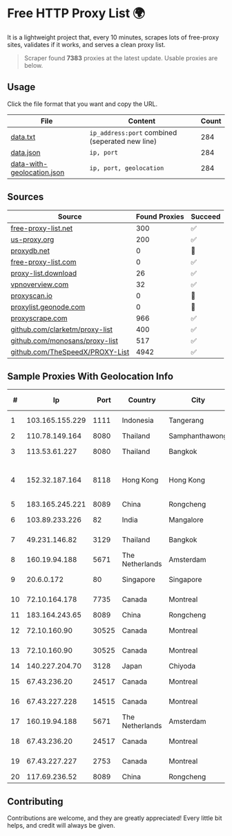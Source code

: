 
# Free HTTP Proxy List 🌍

It is a lightweight project that, every 10 minutes, scrapes lots of free-proxy sites, validates if it works, and serves a clean proxy list.


> Scraper found **7383** proxies at the latest update. Usable proxies are below.

## Usage

Click the file format that you want and copy the URL.


|File|Content|Count|
|----|-------|-----|
|[data.txt](https://raw.githubusercontent.com/themiralay/Proxy-List-World/master/data.txt)|`ip_address:port` combined (seperated new line)|284|
|[data.json](https://raw.githubusercontent.com/themiralay/Proxy-List-World/master/data.json)|`ip, port`|284|
|[data-with-geolocation.json](https://raw.githubusercontent.com/themiralay/Proxy-List-World/master/data-with-geolocation.json)|`ip, port, geolocation`|284|

## Sources

|Source|Found Proxies|Succeed|
|------|-------------|-------|
|[free-proxy-list.net](https://free-proxy-list.net)|300|✅|
|[us-proxy.org](https://www.us-proxy.org)|200|✅|
|[proxydb.net](http://proxydb.net)|0|🚫|
|[free-proxy-list.com](https://free-proxy-list.com/?page=&port=&type%5B%5D=http&type%5B%5D=https&up_time=0&search=Search)|0|✅|
|[proxy-list.download](https://www.proxy-list.download/HTTP)|26|✅|
|[vpnoverview.com](https://vpnoverview.com/privacy/anonymous-browsing/free-proxy-servers)|32|✅|
|[proxyscan.io](https://www.proxyscan.io)|0|🚫|
|[proxylist.geonode.com](https://proxylist.geonode.com/api/proxy-list?limit=300&page=1&sort_by=lastChecked&sort_type=desc&protocols=http,https)|0|🚫|
|[proxyscrape.com](https://api.proxyscrape.com/v2/?request=displayproxies&protocol=http&timeout=10000&country=all&ssl=all&anonymity=all)|966|✅|
|[github.com/clarketm/proxy-list](https://raw.githubusercontent.com/clarketm/proxy-list/master/proxy-list-raw.txt)|400|✅|
|[github.com/monosans/proxy-list](https://raw.githubusercontent.com/monosans/proxy-list/main/proxies/http.txt)|517|✅|
|[github.com/TheSpeedX/PROXY-List](https://raw.githubusercontent.com/TheSpeedX/PROXY-List/master/http.txt)|4942|✅|


## Sample Proxies With Geolocation Info

|#|Ip|Port|Country|City|Internet Service Provider|
|-|--|----|-------|----|-------------------------|
|1|103.165.155.229|1111|Indonesia|Tangerang|PT Jaringan Keluarga Bersama|
|2|110.78.149.164|8080|Thailand|Samphanthawong|CAT-BB|
|3|113.53.61.227|8080|Thailand|Bangkok|TOT Public Company Limited|
|4|152.32.187.164|8118|Hong Kong|Hong Kong|UCLOUD INFORMATION TECHNOLOGY (HK) LIMITED|
|5|183.165.245.221|8089|China|Rongcheng|Chinanet|
|6|103.89.233.226|82|India|Mangalore|Deenet Services Pvt Ltd|
|7|49.231.146.82|3129|Thailand|Bangkok|NakhonRatchasima College-by-AWN|
|8|160.19.94.188|5671|The Netherlands|Amsterdam|Xantho UAB|
|9|20.6.0.172|80|Singapore|Singapore|Microsoft Corporation|
|10|72.10.164.178|7735|Canada|Montreal|GloboTech Communications|
|11|183.164.243.65|8089|China|Rongcheng|Chinanet|
|12|72.10.160.90|30525|Canada|Montreal|GloboTech Communications|
|13|72.10.160.90|30525|Canada|Montreal|GloboTech Communications|
|14|140.227.204.70|3128|Japan|Chiyoda|InfoSphere|
|15|67.43.236.20|24517|Canada|Montreal|GloboTech Communications|
|16|67.43.227.228|14515|Canada|Montreal|GloboTech Communications|
|17|160.19.94.188|5671|The Netherlands|Amsterdam|Xantho UAB|
|18|67.43.236.20|24517|Canada|Montreal|GloboTech Communications|
|19|67.43.227.227|2753|Canada|Montreal|GloboTech Communications|
|20|117.69.236.52|8089|China|Rongcheng|Chinanet|



## Contributing

Contributions are welcome, and they are greatly appreciated! Every
little bit helps, and credit will always be given.

